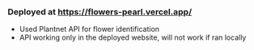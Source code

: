 ### Deployed at https://flowers-pearl.vercel.app/
- Used Plantnet API for flower identification
- API working only in the deployed website, will not work if ran locally
